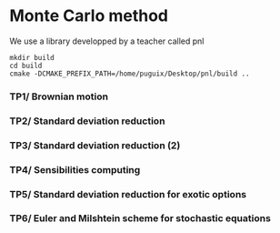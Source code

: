 # Monte Carlo method

We use a library developped by a teacher called pnl

```
mkdir build
cd build
cmake -DCMAKE_PREFIX_PATH=/home/puguix/Desktop/pnl/build ..
```

### TP1/ Brownian motion

### TP2/ Standard deviation reduction

### TP3/ Standard deviation reduction (2)

### TP4/ Sensibilities computing

### TP5/ Standard deviation reduction for exotic options

### TP6/ Euler and Milshtein scheme for stochastic equations

